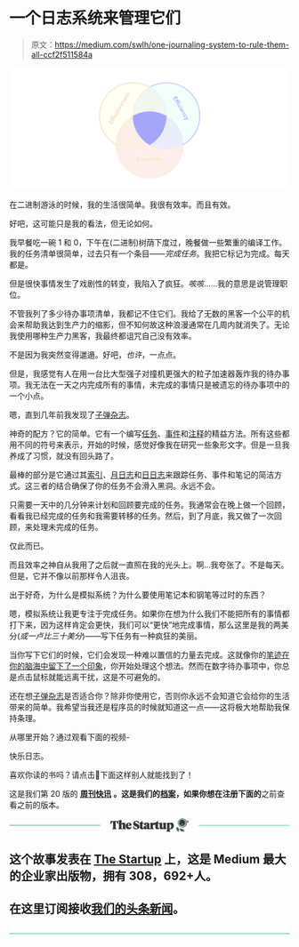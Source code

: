 # 一个日志系统来管理它们

> 原文：<https://medium.com/swlh/one-journaling-system-to-rule-them-all-ccf2f511584a>

![](img/2f0a80793ea8e472a38b88cba8a3f537.png)

在二进制游泳的时候，我的生活很简单。我很有效率。而且有效。

好吧，这可能只是我的看法，但无论如何。

我早餐吃一碗 1 和 0，下午在(二进制)树荫下度过，晚餐做一些繁重的编译工作。我的任务清单很简单，过去只有一个条目——*完成任务*。我把它标记为完成。每天都是。

但是很快事情发生了戏剧性的转变，我陷入了疯狂。*咳咳*……我的意思是说管理职位。

不管我列了多少待办事项清单，我都记不住它们。我给了无数的黑客一个公平的机会来帮助我达到生产力的缩影，但不知何故这种浪漫通常在几周内就消失了。无论我使用哪种生产力黑客，我最终都诅咒自己没有效率。

不是因为我突然变得邋遢。好吧，*也许*，一点点。

但是，我感觉有人在用一台比大型强子对撞机更强大的粒子加速器轰炸我的待办事项。我无法在一天之内完成所有的事情，未完成的事情只是被遗忘的待办事项中的一个小点。

嗯，直到几年前我发现了[子弹杂志](http://bulletjournal.com/)。

神奇的配方？它的简单。它有一个编写[任务](http://bulletjournal.com/get-started/#tasks)、[事件](http://bulletjournal.com/get-started/#events)和[注释](http://bulletjournal.com/get-started/#notes)的精益方法。所有这些都用不同的符号来表示，开始的时候，感觉好像我在研究一些象形文字。但是一旦我养成了习惯，就没有回头路了。

最棒的部分是它通过其[索引](http://bulletjournal.com/the-index/)、[月日志](http://bulletjournal.com/monthly-log/)和[日日志](https://help.bulletjournal.com/article/27-daily-log)来跟踪任务、事件和笔记的简洁方式。这三者的结合确保了你的任务不会滑入黑洞。永远不会。

只需要一天中的几分钟来计划和回顾要完成的任务。我通常会在晚上做一个回顾，看看我已经完成的任务和我需要转移的任务。然后，到了月底，我又做了一次回顾，来处理未完成的任务。

仅此而已。

而且效率之神自从我用了之后就一直照在我的光头上。啊…我夸张了。不是每天。但是，它并不像以前那样令人沮丧。

出于好奇，为什么是模拟系统？为什么要使用笔记本和钢笔等过时的东西？

嗯，模拟系统让我更专注于完成任务。如果你在想为什么我们不能把所有的事情都打下来，因为这样肯定会更快，我们可以“更快”地完成事情，那么这里是我的两美分(*或一卢比三十美分*)——写下任务有一种疯狂的美丽。

当你写下它们的时候，它们会发现一种难以置信的力量去完成。这就像你的[笔迹在你的脑海中留下了一个印象](http://journals.sagepub.com/doi/abs/10.1177/0956797614524581)，你开始处理这个想法。然而在数字待办事项中，你总是点击鼠标就能远离干扰，这是不可避免的。

还在想[子弹杂志](http://bulletjournal.com/)是否适合你？除非你使用它，否则你永远不会知道它会给你的生活带来的简单。我希望当我还是程序员的时候就知道这一点——这将极大地帮助我保持条理。

从哪里开始？通过观看下面的视频-

快乐日志。

喜欢你读的书吗？请点击👏下面这样别人就能找到了！

这是我们第 20 版的 [**周刊快讯**](http://blogs.quovantis.com/newsletter/) **。**这是我们的[档案](http://blogs.quovantis.com/newsletter/)，如果你想在**注册下面的**之前查看之前的版本。

[![](img/308a8d84fb9b2fab43d66c117fcc4bb4.png)](https://medium.com/swlh)

## 这个故事发表在 [The Startup](https://medium.com/swlh) 上，这是 Medium 最大的企业家出版物，拥有 308，692+人。

## 在这里订阅接收[我们的头条新闻](http://growthsupply.com/the-startup-newsletter/)。

[![](img/b0164736ea17a63403e660de5dedf91a.png)](https://medium.com/swlh)